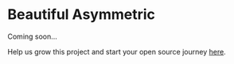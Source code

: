 # Beautiful Asymmetric

Coming soon...

Help us grow this project and start your open source journey [here](https://github.com/MathPow/DevEngageAnalytics).

